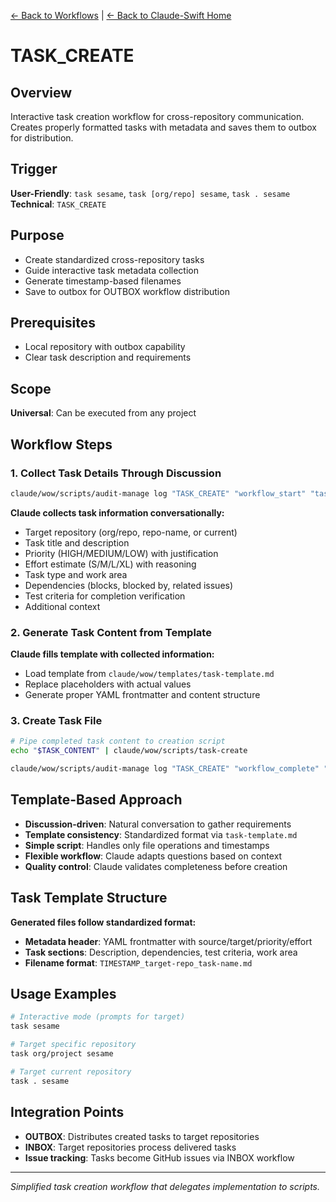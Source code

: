 [← Back to Workflows](../workflows/) | [← Back to Claude-Swift Home](../../../README.md)

# TASK_CREATE

## Overview
Interactive task creation workflow for cross-repository communication. Creates properly formatted tasks with metadata and saves them to outbox for distribution.

## Trigger
**User-Friendly**: `task sesame`, `task [org/repo] sesame`, `task . sesame`
**Technical**: `TASK_CREATE`

## Purpose
- Create standardized cross-repository tasks
- Guide interactive task metadata collection  
- Generate timestamp-based filenames
- Save to outbox for OUTBOX workflow distribution

## Prerequisites
- Local repository with outbox capability
- Clear task description and requirements

## Scope
**Universal**: Can be executed from any project

## Workflow Steps

### 1. Collect Task Details Through Discussion
```bash
claude/wow/scripts/audit-manage log "TASK_CREATE" "workflow_start" "task_creation" "" "Starting task creation workflow"
```

**Claude collects task information conversationally:**
- Target repository (org/repo, repo-name, or current)
- Task title and description
- Priority (HIGH/MEDIUM/LOW) with justification
- Effort estimate (S/M/L/XL) with reasoning
- Task type and work area
- Dependencies (blocks, blocked by, related issues)
- Test criteria for completion verification
- Additional context

### 2. Generate Task Content from Template
**Claude fills template with collected information:**
- Load template from `claude/wow/templates/task-template.md`
- Replace placeholders with actual values
- Generate proper YAML frontmatter and content structure

### 3. Create Task File
```bash
# Pipe completed task content to creation script
echo "$TASK_CONTENT" | claude/wow/scripts/task-create

claude/wow/scripts/audit-manage log "TASK_CREATE" "workflow_complete" "task_creation" "" "Task creation completed successfully"
```

## Template-Based Approach
- **Discussion-driven**: Natural conversation to gather requirements
- **Template consistency**: Standardized format via `task-template.md` 
- **Simple script**: Handles only file operations and timestamps
- **Flexible workflow**: Claude adapts questions based on context
- **Quality control**: Claude validates completeness before creation

## Task Template Structure
**Generated files follow standardized format:**
- **Metadata header**: YAML frontmatter with source/target/priority/effort
- **Task sections**: Description, dependencies, test criteria, work area
- **Filename format**: `TIMESTAMP_target-repo_task-name.md`

## Usage Examples
```bash
# Interactive mode (prompts for target)
task sesame

# Target specific repository
task org/project sesame

# Target current repository
task . sesame
```

## Integration Points
- **OUTBOX**: Distributes created tasks to target repositories
- **INBOX**: Target repositories process delivered tasks
- **Issue tracking**: Tasks become GitHub issues via INBOX workflow

---

*Simplified task creation workflow that delegates implementation to scripts.*